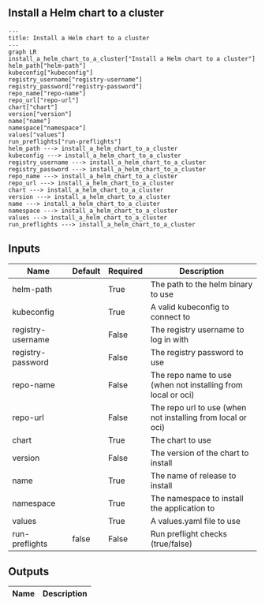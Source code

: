 ## Install a Helm chart to a cluster

```mermaid
---
title: Install a Helm chart to a cluster
---
graph LR
install_a_helm_chart_to_a_cluster["Install a Helm chart to a cluster"]
helm_path["helm-path"]
kubeconfig["kubeconfig"]
registry_username["registry-username"]
registry_password["registry-password"]
repo_name["repo-name"]
repo_url["repo-url"]
chart["chart"]
version["version"]
name["name"]
namespace["namespace"]
values["values"]
run_preflights["run-preflights"]
helm_path ---> install_a_helm_chart_to_a_cluster
kubeconfig ---> install_a_helm_chart_to_a_cluster
registry_username ---> install_a_helm_chart_to_a_cluster
registry_password ---> install_a_helm_chart_to_a_cluster
repo_name ---> install_a_helm_chart_to_a_cluster
repo_url ---> install_a_helm_chart_to_a_cluster
chart ---> install_a_helm_chart_to_a_cluster
version ---> install_a_helm_chart_to_a_cluster
name ---> install_a_helm_chart_to_a_cluster
namespace ---> install_a_helm_chart_to_a_cluster
values ---> install_a_helm_chart_to_a_cluster
run_preflights ---> install_a_helm_chart_to_a_cluster
```
## Inputs
| Name | Default | Required | Description |
| --- | --- | --- | --- |
| helm-path |  | True | The path to the helm binary to use |
| kubeconfig |  | True | A valid kubeconfig to connect to |
| registry-username |  | False | The registry username to log in with |
| registry-password |  | False | The registry password to use |
| repo-name |  | False | The repo name to use (when not installing from local or oci) |
| repo-url |  | False | The repo url to use (when not installing from local or oci) |
| chart |  | True | The chart to use |
| version |  | False | The version of the chart to install |
| name |  | True | The name of release to install |
| namespace |  | True | The namespace to install the application to |
| values |  | True | A values.yaml file to use |
| run-preflights | false | False | Run preflight checks (true/false) |

## Outputs
| Name | Description |
| --- | --- |

